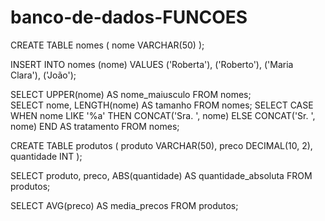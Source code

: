﻿# banco-de-dados-FUNCOES

CREATE TABLE nomes (
    nome VARCHAR(50)
);

INSERT INTO nomes (nome)
VALUES
    ('Roberta'),
    ('Roberto'),
    ('Maria Clara'),
    ('João');

SELECT UPPER(nome) AS nome_maiusculo
FROM nomes;    
SELECT nome, LENGTH(nome) AS tamanho
FROM nomes;
SELECT CASE 
WHEN nome LIKE '%a' THEN CONCAT('Sra. ', nome)
ELSE CONCAT('Sr. ', nome)
END AS tratamento
FROM nomes;

CREATE TABLE produtos (
    produto VARCHAR(50),
    preco DECIMAL(10, 2),
    quantidade INT
); 

SELECT produto, preco, ABS(quantidade) AS quantidade_absoluta
FROM produtos;

SELECT AVG(preco) AS media_precos
FROM produtos;


